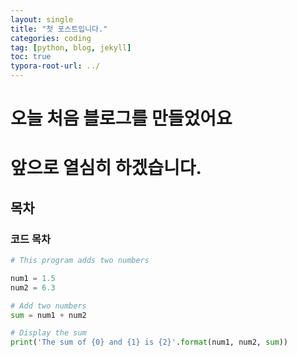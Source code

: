 ```yaml
---
layout: single
title: "첫 포스트입니다."
categories: coding
tag: [python, blog, jekyll]
toc: true
typora-root-url: ../
---
```


# 오늘 처음 블로그를 만들었어요

# 앞으로 열심히 하겠습니다.

## 목차

### 코드 목차

```python
# This program adds two numbers

num1 = 1.5
num2 = 6.3

# Add two numbers
sum = num1 + num2

# Display the sum
print('The sum of {0} and {1} is {2}'.format(num1, num2, sum))
```
